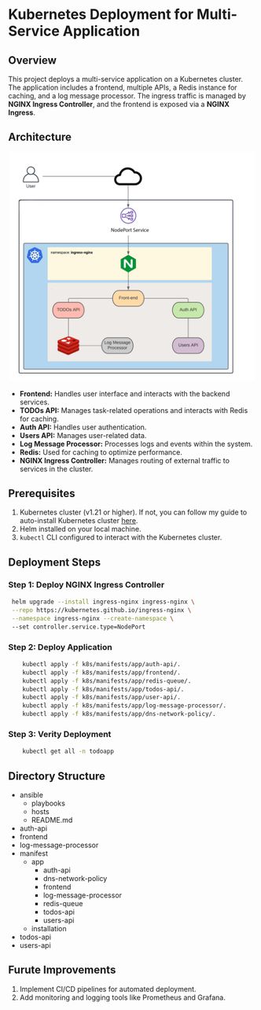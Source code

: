 # Kubernetes Deployment for Multi-Service Application

## Overview
This project deploys a multi-service application on a Kubernetes cluster. The application includes a frontend, multiple APIs, a Redis instance for caching, and a log message processor. The ingress traffic is managed by **NGINX Ingress Controller**, and the frontend is exposed via a **NGINX Ingress**.

## Architecture 
<div style="text-align: center;">
  <img src="architecture.jpg" alt="Architecture" width="500"/>
</div>

- **Frontend:** Handles user interface and interacts with the backend services.
- **TODOs API:** Manages task-related operations and interacts with Redis for caching.
- **Auth API:** Handles user authentication.
- **Users API:** Manages user-related data.
- **Log Message Processor:** Processes logs and events within the system.
- **Redis:** Used for caching to optimize performance.
- **NGINX Ingress Controller:** Manages routing of external traffic to services in the cluster.

## Prerequisites
1. Kubernetes cluster (v1.21 or higher).
   If not, you can follow my guide to auto-install Kubernetes cluster [here](ansible/README.md).
2. Helm installed on your local machine.
3. `kubectl` CLI configured to interact with the Kubernetes cluster.

## Deployment Steps

### Step 1: Deploy NGINX Ingress Controller
   ```bash
    helm upgrade --install ingress-nginx ingress-nginx \
    --repo https://kubernetes.github.io/ingress-nginx \
    --namespace ingress-nginx --create-namespace \ 
    --set controller.service.type=NodePort 
```
### Step 2: Deploy Application
```bash
    kubectl apply -f k8s/manifests/app/auth-api/.
    kubectl apply -f k8s/manifests/app/frontend/.
    kubectl apply -f k8s/manifests/app/redis-queue/.
    kubectl apply -f k8s/manifests/app/todos-api/.
    kubectl apply -f k8s/manifests/app/user-api/.
    kubectl apply -f k8s/manifests/app/log-message-processor/.
    kubectl apply -f k8s/manifests/app/dns-network-policy/.
```
### Step 3: Verity Deployment
```bash
    kubectl get all -n todoapp
```

## Directory Structure

- ansible
  - playbooks
  - hosts
  - README.md
- auth-api
- frontend
- log-message-processor
- manifest
  - app
    - auth-api
    - dns-network-policy
    - frontend
    - log-message-processor
    - redis-queue
    - todos-api
    - users-api
  - installation  
- todos-api
- users-api

## Furute Improvements
1. Implement CI/CD pipelines for automated deployment.
2. Add monitoring and logging tools like Prometheus and Grafana.